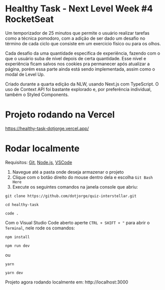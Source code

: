 # Healthy Task - Next Level Week #4 RocketSeat

Um temporizador de 25 minutos que permite o usuário realizar tarefas como a técnica pomodoro, com a adição de ser dado um desafio no término de cada ciclo que consiste em um exercicio físico ou para os olhos.

Cada desafio da uma quantidade especifica de experiência, fazendo com o que o usuário suba de nível depois de certa quantidade. Esse nível e experiência ficam salvos nos cookies pra permanecer após atualizar a página, porém essa parte ainda está sendo implementada, assim como o modal de Level Up.

Criado durante a quarta edição da NLW, usando Next.js com TypeScript. O uso de Context API foi bastante explorado e, por preferência individual, também o Styled Components.


# Projeto rodando na Vercel
https://healthy-task-dotjorge.vercel.app/

# Rodar localmente
Requisitos:
[Git](https://git-scm.com/),
[Node.js](https://nodejs.org/en/),
[VSCode](https://code.visualstudio.com/)

1. Navegue até a pasta onde deseja armazenar o projeto
2. Clique com o botão direito do mouse dentro dela e escolha `Git Bash Here`
3. Execute os seguintes comandos na janela console que abriu:
```
git clone https://github.com/dotjorge/quiz-interstellar.git

cd healthy-task

code .
```
Com o Visual Studio Code aberto aperte `CTRL + SHIFT + "` para abrir o `Terminal`, nele rode os comandos:
```
npm install

npm run dev
```
ou
```
yarn

yarn dev
```
Projeto agora rodando localmente em: http://localhost:3000
